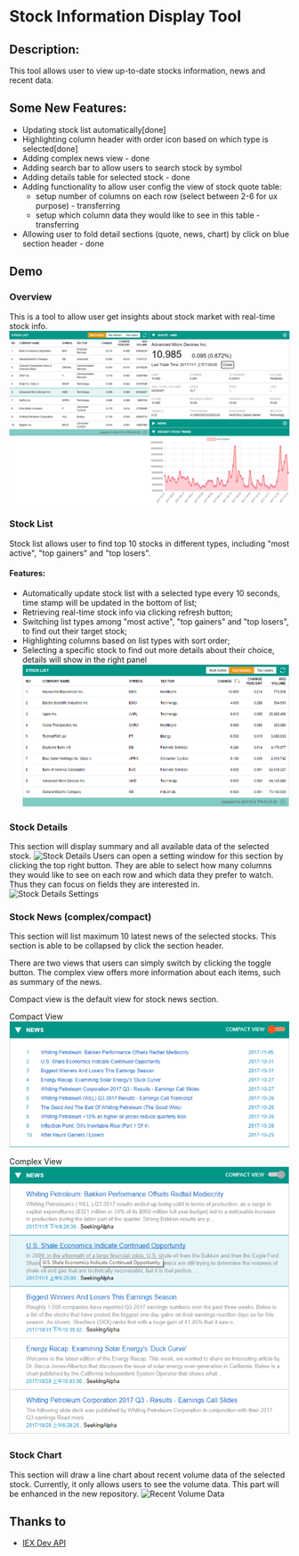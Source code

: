 # Stock Information Display Tool

## Description:
This tool allows user to view up-to-date stocks information, news and recent data.

## Some New Features:
- Updating stock list automatically[done]
- Highlighting column header with order icon based on which type is selected[done]
- Adding complex news view - done
- Adding search bar to allow users to search stock by symbol
- Adding details table for selected stock - done
- Adding functionality to allow user config the view of stock quote table:
    - setup number of columns on each row (select between 2-6 for ux purpose) - transferring
    - setup which column data they would like to see in this table - transferring
- Allowing user to fold detail sections (quote, news, chart) by click on blue section header - done

## Demo
### Overview
This is a tool to allow user get insights about stock market with real-time stock info.
![Overview](./demo/overview.png)

### Stock List
Stock list allows user to find top 10 stocks in different types, including "most active", "top gainers" and "top losers".
#### Features:
- Automatically update stock list with a selected type every 10 seconds, time stamp will be updated in the bottom of list;
- Retrieving real-time stock info via clicking refresh button;
- Switching list types among "most active", "top gainers" and "top losers", to find out their target stock;
- Highlighting columns based on list types with sort order;
- Selecting a specific stock to find out more details about their choice, details will show in the right panel
![Stock List Table](./demo/stock_list_table.PNG)

### Stock Details
This section will display summary and all available data of the selected stock.
![Stock Details](./stock-details.PNG)
Users can open a setting window for this section by clicking the top right button. They are able to select how many columns they would like to see on each row and which data they prefer to watch. Thus they can focus on fields they are interested in.
![Stock Details Settings](./stock-details-settings.PNG)

### Stock News (complex/compact)
This section will list maximum 10 latest news of the selected stocks. This section is able to be collapsed by click the section header.

There are two views that users can simply switch by clicking the toggle button. The complex view offers more information about each items, such as summary of the news.

Compact view is the default view for stock news section.

Compact View
![News With Compact View](./demo/stock-news-simple-view.PNG)

Complex View
![News With Complex View](./demo/stock-news-complex-view.PNG)

### Stock Chart
This section will draw a line chart about recent volume data of the selected stock. Currently, it only allows users to see the volume data. This part will be enhanced in the new repository.
![Recent Volume Data](./stock-chart.PNG)

## Thanks to
- [IEX Dev API](https://iextrading.com)
